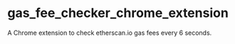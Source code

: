 # gas_fee_checker_chrome_extension
A Chrome extension to check etherscan.io gas fees every 6 seconds.
